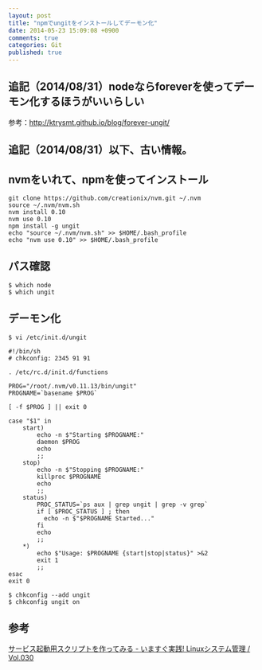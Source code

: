 ```yaml
---
layout: post
title: "npmでungitをインストールしてデーモン化"
date: 2014-05-23 15:09:08 +0900
comments: true
categories: Git
published: true
---
```


## 追記（2014/08/31）nodeならforeverを使ってデーモン化するほうがいいらしい
参考：<http://ktrysmt.github.io/blog/forever-ungit/>

## 追記（2014/08/31）以下、古い情報。

## nvmをいれて、npmを使ってインストール

```
git clone https://github.com/creationix/nvm.git ~/.nvm
source ~/.nvm/nvm.sh
nvm install 0.10
nvm use 0.10
npm install -g ungit
echo "source ~/.nvm/nvm.sh" >> $HOME/.bash_profile
echo "nvm use 0.10" >> $HOME/.bash_profile
```

## パス確認

```
$ which node
$ which ungit
```

## デーモン化

```
$ vi /etc/init.d/ungit
```

```
#!/bin/sh
# chkconfig: 2345 91 91

. /etc/rc.d/init.d/functions

PROG="/root/.nvm/v0.11.13/bin/ungit"
PROGNAME=`basename $PROG`

[ -f $PROG ] || exit 0

case "$1" in
    start)
        echo -n $"Starting $PROGNAME:"
        daemon $PROG
        echo
        ;;
    stop)
        echo -n $"Stopping $PROGNAME:"
        killproc $PROGNAME
        echo
        ;;
    status)
        PROC_STATUS=`ps aux | grep ungit | grep -v grep`
        if [ $PROC_STATUS ] ; then
          echo -n $"$PROGNAME Started..."
        fi
        echo
        ;;
    *)
        echo $"Usage: $PROGNAME {start|stop|status}" >&2
        exit 1
        ;;
esac
exit 0
```

```
$ chkconfig --add ungit
$ chkconfig ungit on
```

## 参考
[サービス起動用スクリプトを作ってみる - いますぐ実践! Linuxシステム管理 / Vol.030](http://www.usupi.org/sysad/030.html)
